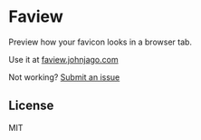 # Faview

Preview how your favicon looks in a browser tab.

Use it at [faview.johnjago.com](https://faview.johnjago.com)

Not working? [Submit an issue](https://github.com/johnjago/faview/issues)

## License

MIT
